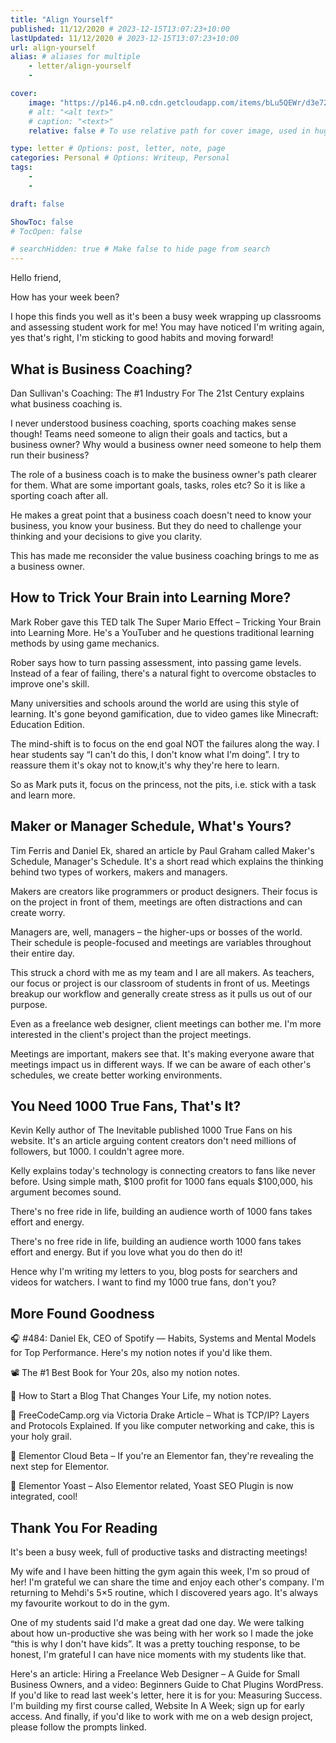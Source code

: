 ```yaml
---
title: "Align Yourself"
published: 11/12/2020 # 2023-12-15T13:07:23+10:00
lastUpdated: 11/12/2020 # 2023-12-15T13:07:23+10:00
url: align-yourself
alias: # aliases for multiple
    - letter/align-yourself
    - 

cover:
    image: "https://p146.p4.n0.cdn.getcloudapp.com/items/bLu5QEWr/d3e7299f-a592-4a5d-87db-c2e6e655eab0.jpeg?source=viewer&v=f54a71ff642e59b3aa4896498b748939"
    # alt: "<alt text>"
    # caption: "<text>"
    relative: false # To use relative path for cover image, used in hugo Page-bundles 

type: letter # Options: post, letter, note, page
categories: Personal # Options: Writeup, Personal
tags:
    - 
    - 

draft: false

ShowToc: false
# TocOpen: false

# searchHidden: true # Make false to hide page from search
---
```


Hello friend,

How has your week been?

I hope this finds you well as it's been a busy week wrapping up classrooms and assessing student work for me! You may have noticed I'm writing again, yes that's right, I'm sticking to good habits and moving forward!

## What is Business Coaching?

Dan Sullivan's Coaching: The #1 Industry For The 21st Century explains what business coaching is.

I never understood business coaching, sports coaching makes sense though! Teams need someone to align their goals and tactics, but a business owner? Why would a business owner need someone to help them run their business?

The role of a business coach is to make the business owner's path clearer for them. What are some important goals, tasks, roles etc? So it is like a sporting coach after all.

He makes a great point that a business coach doesn't need to know your business, you know your business. But they do need to challenge your thinking and your decisions to give you clarity.

This has made me reconsider the value business coaching brings to me as a business owner.

## How to Trick Your Brain into Learning More?

Mark Rober gave this TED talk The Super Mario Effect – Tricking Your Brain into Learning More. He's a YouTuber and he questions traditional learning methods by using game mechanics.

Rober says how to turn passing assessment, into passing game levels. Instead of a fear of failing, there's a natural fight to overcome obstacles to improve one's skill.

Many universities and schools around the world are using this style of learning. It's gone beyond gamification, due to video games like Minecraft: Education Edition.

The mind-shift is to focus on the end goal NOT the failures along the way. I hear students say “I can't do this, I don't know what I'm doing”. I try to reassure them it's okay not to know,it's why they're here to learn.

So as Mark puts it, focus on the princess, not the pits, i.e. stick with a task and learn more.

## Maker or Manager Schedule, What's Yours?

Tim Ferris and Daniel Ek, shared an article by Paul Graham called Maker's Schedule, Manager's Schedule. It's a short read which explains the thinking behind two types of workers, makers and managers.

Makers are creators like programmers or product designers. Their focus is on the project in front of them, meetings are often distractions and can create worry.

Managers are, well, managers – the higher-ups or bosses of the world. Their schedule is people-focused and meetings are variables throughout their entire day.

This struck a chord with me as my team and I are all makers. As teachers, our focus or project is our classroom of students in front of us. Meetings breakup our workflow and generally create stress as it pulls us out of our purpose.

Even as a freelance web designer, client meetings can bother me. I'm more interested in the client's project than the project meetings.

Meetings are important, makers see that. It's making everyone aware that meetings impact us in different ways. If we can be aware of each other's schedules, we create better working environments.

## You Need 1000 True Fans, That's It?

Kevin Kelly author of The Inevitable published 1000 True Fans on his website. It's an article arguing content creators don't need millions of followers, but 1000. I couldn't agree more.

Kelly explains today's technology is connecting creators to fans like never before. Using simple math, $100 profit for 1000 fans equals $100,000, his argument becomes sound.

There's no free ride in life, building an audience worth of 1000 fans takes effort and energy.

There's no free ride in life, building an audience worth 1000 fans takes effort and energy. But if you love what you do then do it!

Hence why I'm writing my letters to you, blog posts for searchers and videos for watchers. I want to find my 1000 true fans, don't you?

## More Found Goodness
🎧 #484: Daniel Ek, CEO of Spotify — Habits, Systems and Mental Models for Top Performance. Here's my notion notes if you'd like them.

📽 The #1 Best Book for Your 20s, also my notion notes.

📝 How to Start a Blog That Changes Your Life, my notion notes.

📝 FreeCodeCamp.org via Victoria Drake Article – What is TCP/IP? Layers and Protocols Explained. If you like computer networking and cake, this is your holy grail.

📝 Elementor Cloud Beta – If you're an Elementor fan, they're revealing the next step for Elementor.

📝 Elementor Yoast – Also Elementor related, Yoast SEO Plugin is now integrated, cool!

## Thank You For Reading

It's been a busy week, full of productive tasks and distracting meetings!

My wife and I have been hitting the gym again this week, I'm so proud of her! I'm grateful we can share the time and enjoy each other's company. I'm returning to Mehdi's 5×5 routine, which I discovered years ago. It's always my favourite workout to do in the gym.

One of my students said I'd make a great dad one day. We were talking about how un-productive she was being with her work so I made the joke “this is why I don't have kids”. It was a pretty touching response, to be honest, I'm grateful I can have nice moments with my students like that.

Here's an article: Hiring a Freelance Web Designer – A Guide for Small Business Owners, and a video: Beginners Guide to Chat Plugins WordPress. If you'd like to read last week's letter, here it is for you: Measuring Success. I'm building my first course called, Website In A Week; sign up for early access. And finally, if you'd like to work with me on a web design project, please follow the prompts linked.